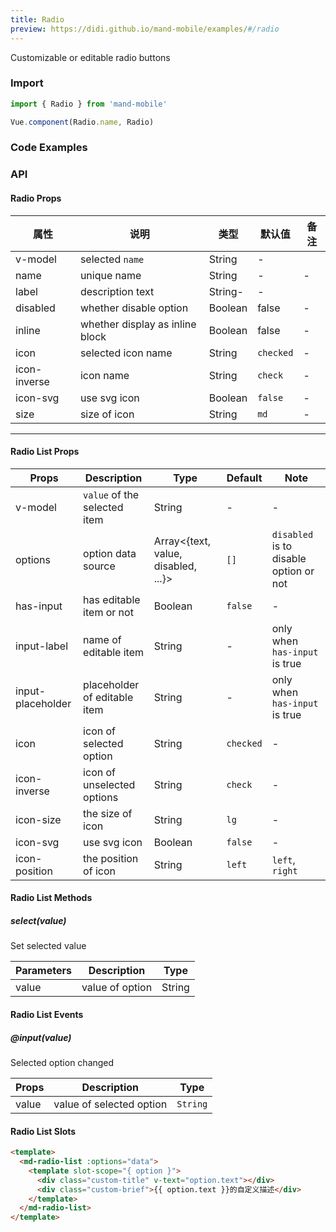 ```yaml
---
title: Radio
preview: https://didi.github.io/mand-mobile/examples/#/radio
---
```


Customizable or editable radio buttons

### Import

```javascript
import { Radio } from 'mand-mobile'

Vue.component(Radio.name, Radio)
```

### Code Examples
<!-- DEMO -->

### API

#### Radio Props
|属性 | 说明 | 类型 | 默认值 | 备注|
|----|-----|------|------|------|
|v-model|selected `name`|String|-|
|name|unique name|String|-|-|
|label|description text|String-|-|
|disabled|whether disable option|Boolean|false|-|
|inline|whether display as inline block|Boolean|false|-|
|icon|selected icon name|String|`checked`|-|
|icon-inverse|icon name|String|`check`|-|
|icon-svg|use svg icon|Boolean|`false`|-|
|size|size of icon|String|`md`|-|

---

#### Radio List Props
|Props | Description | Type | Default | Note|
|----|-----|------|------|------|
|v-model|`value` of the selected item|String|-|-|
|options|option data source|Array<{text, value, disabled, ...}>|`[]`|`disabled` is to disable option or not|
|has-input|has editable item or not|Boolean|`false`|-|
|input-label|name of editable item|String|-|only when `has-input` is true|
|input-placeholder|placeholder of editable item|String|-|only when `has-input` is true|
|icon|icon of selected option|String|`checked`|-|
|icon-inverse|icon of unselected options|String|`check`|-|
|icon-size|the size of icon|String|`lg`|-|
|icon-svg|use svg icon|Boolean|`false`|-|
|icon-position|the position of icon|String|`left`|`left`, `right`|

#### Radio List Methods

##### select(value)
Set selected value

|Parameters | Description | Type |
|----|-----|------|
|value|value of option|String|

#### Radio List Events

##### @input(value)
Selected option changed

|Props | Description | Type |
|----|-----|------|
|value|value of selected option|`String`|

#### Radio List Slots
```html
<template>
  <md-radio-list :options="data">
    <template slot-scope="{ option }">
      <div class="custom-title" v-text="option.text"></div>
      <div class="custom-brief">{{ option.text }}的自定义描述</div>
    </template>
  </md-radio-list>
</template>
```
